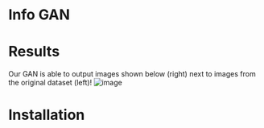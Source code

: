 # Info GAN


# Results


Our GAN is able to output images shown below (right) next to images from the original dataset (left)!
![image](https://github.com/rk3165/sparse-image-representation-infogan/blob/trevor_develop/static/images/crypto_vs_ours.jpg)



# Installation
